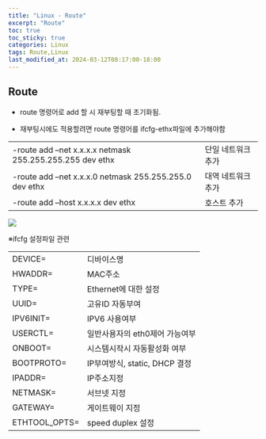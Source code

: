 ```yaml
---
title: "Linux - Route"
excerpt: "Route"
toc: true
toc_sticky: true
categories: Linux
tags: Route,Linux
last_modified_at: 2024-03-12T08:17:00-18:00
---
```



## Route
- route 명령어로 add 할 시 재부팅할 때 초기화됨.

- 재부팅시에도 적용할려면 route 명령어를 ifcfg-ethx파일에 추가해야함

|   |   |
|---|---|
|-route add –net x.x.x.x netmask 255.255.255.255 dev ethx|단일 네트워크 추가|
|-route add –net x.x.x.0 netmask 255.255.255.0 dev ethx|대역 네트워크 추가|
|-route add –host x.x.x.x dev ethx|호스트 추가|
  
![](https://i.imgur.com/7XZNArr.png)


※ifcfg 설정파일 관련

|   |   |
|---|---|
|DEVICE=|디바이스명|
|HWADDR=|MAC주소|
|TYPE=|Ethernet에 대한 설정|
|UUID=|고유ID 자동부여|
|IPV6INIT=|IPV6 사용여부|
|USERCTL=|일반사용자의 eth0제어 가능여부|
|ONBOOT=|시스템시작시 자동활성화 여부|
|BOOTPROTO=|IP부여방식, static, DHCP 결정|
|IPADDR=|IP주소지정|
|NETMASK=|서브넷 지정|
|GATEWAY=|게이트웨이 지정|
|ETHTOOL_OPTS=|speed duplex 설정|
